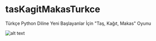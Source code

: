 # tasKagitMakasTurkce
Türkçe Python Diline Yeni Başlayanlar İçin "Taş, Kağıt, Makas" Oyunu

![alt text](https://i.hizliresim.com/gvasqyu.png)
